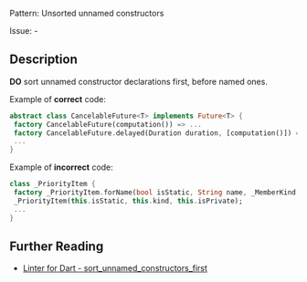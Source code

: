 Pattern: Unsorted unnamed constructors

Issue: -

## Description

**DO** sort unnamed constructor declarations first, before named ones.

Example of **correct** code:
```dart
abstract class CancelableFuture<T> implements Future<T> {
 factory CancelableFuture(computation()) => ...
 factory CancelableFuture.delayed(Duration duration, [computation()]) => ...
 ...
}
```

Example of **incorrect** code:
```dart
class _PriorityItem {
 factory _PriorityItem.forName(bool isStatic, String name, _MemberKind kind) => ...
 _PriorityItem(this.isStatic, this.kind, this.isPrivate);
 ...
}
```

## Further Reading

* [Linter for Dart - sort_unnamed_constructors_first](https://dart.dev/tools/linter-rules/sort_unnamed_constructors_first)
